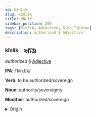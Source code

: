 ```yaml
---
id: kînlik
slug: kînlik
title: KNLİK
sidebar_position: 205
tags: [kînlik, Adjective, Sino-Tibetan]
description: authorized § Adjective
---
```


### kînlik&emsp;<span kind="abugida">ɔɟɽ̃ʄʓ̑ȷ</span>

*authorized* **§** [Adjective](../../tags/Adjective)

**IPA**: /ˈkin.lɪk/

**Verb**: to be authorized/sovereign

**Noun**: authority/sovereignty

**Modifier**: authorized/sovereign

<details>
    <summary>Origin</summary>
    Cantonese 權力 kyun4 lik6 /kʰyːn.lɪk/<br/>
    <em>Sino-Tibetan Language Family</em>
</details>